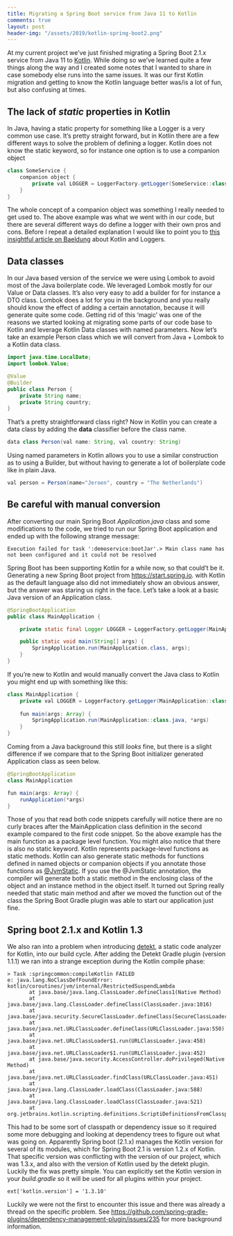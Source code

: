 ```yaml
---
title: Migrating a Spring Boot service from Java 11 to Kotlin
comments: true
layout: post
header-img: "/assets/2019/kotlin-spring-boot2.png"
---
```


At my current project we’ve just finished migrating a Spring Boot 2.1.x service from Java 11 to [Kotlin](https://kotlinlang.org/). While doing so we’ve learned quite a few things along the way and I created some notes that I wanted to share in case somebody else runs into the same issues. It was our first Kotlin migration and getting to know the Kotlin language better was/is a lot of fun, but also confusing at times.

## The lack of *static* properties in Kotlin

In Java, having a static property for something like a Logger is a very common use case. It’s pretty straight forward, but in Kotlin there are a few different ways to solve the problem of defining a logger. Kotlin does not know the static keyword, so for instance one option is to use a companion object

```java
class SomeService {
    companion object {
        private val LOGGER = LoggerFactory.getLogger(SomeService::class.java)
    }
}
```

The whole concept of a companion object was something I really needed to get used to. The above example was what we went with in our code, but there are several different ways do define a logger with their own pros and cons. Before I repeat a detailed explanation I would like to point you to [this insightful article on Baeldung](https://www.baeldung.com/kotlin-logging) about Kotlin and Loggers.

## Data classes

In our Java based version of the service we were using Lombok to avoid most of the Java boilerplate code. We leveraged Lombok mostly for our Value or Data classes. It’s also very easy to add a builder for for instance a DTO class.
Lombok does a lot for you in the background and you really should know the effect of adding a certain annotation, because it will generate quite some code. Getting rid of this ‘magic’ was one of the reasons we started looking at migrating some parts of our code base to Kotlin and leverage Kotlin Data classes with named parameters. Now let’s take an example Person class which we will convert from Java + Lombok to a Kotlin data class.

```java
import java.time.LocalDate;
import lombok.Value;

@Value
@Builder
public class Person {
    private String name;
    private String country;
}
```

That’s a pretty straightforward class right? Now in Kotlin you can create a data class by adding the **data** classifier before the class name.

```java
data class Person(val name: String, val country: String)
```

Using named parameters in Kotlin allows you to use a similar construction as to using a Builder, but without having to generate a lot of boilerplate code like in plain Java.

```java
val person = Person(name="Jeroen", country = "The Netherlands")
```

## Be careful with manual conversion

After converting our main Spring Boot *Application.java* class and some modifications to the code, we tried to run our Spring Boot application and ended up with the following strange message:

``` 
Execution failed for task ':demoservice:bootJar'.> Main class name has not been configured and it could not be resolved
```

Spring Boot has been supporting Kotlin for a while now, so that could’t be it. Generating a new Spring Boot project from https://start.spring.io. with Kotlin as the default language also did not immediately show an obvious answer, but the answer was staring us right in the face. Let’s take a look at a basic Java version of an Application class.

```java
@SpringBootApplication
public class MainApplication {

    private static final Logger LOGGER = LoggerFactory.getLogger(MainApplication.class);

    public static void main(String[] args) {
        SpringApplication.run(MainApplication.class, args);
    }
}
```

If you’re new to Kotlin and would manually convert the Java class to Kotlin you might end up with something like this:

```java
class MainApplication {
    private val LOGGER = LoggerFactory.getLogger(MainApplication::class.java)
    
    fun main(args: Array) {
        SpringApplication.run(MainApplication::class.java, *args)
    }
}
```

Coming from a Java background this still *looks* fine, but there is a slight difference if we compare that to the Spring Boot initializer generated Application class as seen below.

```java
@SpringBootApplication
class MainApplication

fun main(args: Array) {
	runApplication(*args)
}
```

Those of you that read both code snippets carefully will notice there are no curly braces after the MainApplication class definition in the second example compared to the first code snippet. So the above example has the main function as a package level function. You might also notice that there is also no static keyword. Kotlin represents package-level functions as static methods. Kotlin can also generate static methods for functions defined in named objects or companion objects if you annotate those functions as [@JvmStatic](https://kotlinlang.org/api/latest/jvm/stdlib/kotlin.jvm/-jvm-static/index.html). If you use the @JvmStatic annotation, the compiler will generate both a static method in the enclosing class of the object and an instance method in the object itself. It turned out Spring really needed that static main method and after we moved the function out of the class the Spring Boot Gradle plugin was able to start our application just fine.

## Spring boot 2.1.x and Kotlin 1.3
We also ran into a problem when introducing [detekt](https://arturbosch.github.io/detekt/), a static code analyzer for Kotlin, into our build cycle. After adding the Detekt Gradle plugin (version 1.1.1) we ran into a strange exception during the Kotlin compile phase:

```
> Task :springcommon:compileKotlin FAILED
e: java.lang.NoClassDefFoundError: kotlin/coroutines/jvm/internal/RestrictedSuspendLambda
       at java.base/java.lang.ClassLoader.defineClass1(Native Method)
       at java.base/java.lang.ClassLoader.defineClass(ClassLoader.java:1016)
       at java.base/java.security.SecureClassLoader.defineClass(SecureClassLoader.java:174)
       at java.base/java.net.URLClassLoader.defineClass(URLClassLoader.java:550)
       at java.base/java.net.URLClassLoader$1.run(URLClassLoader.java:458)
       at java.base/java.net.URLClassLoader$1.run(URLClassLoader.java:452)
       at java.base/java.security.AccessController.doPrivileged(Native Method)
       at java.base/java.net.URLClassLoader.findClass(URLClassLoader.java:451)
       at java.base/java.lang.ClassLoader.loadClass(ClassLoader.java:588)
       at java.base/java.lang.ClassLoader.loadClass(ClassLoader.java:521)
       at org.jetbrains.kotlin.scripting.definitions.ScriptiDefinitionsFromClasspathDiscoverySource
```

This had to be some sort of classpath or dependency issue so it required some more debugging and looking at dependency trees to figure out what was going on. Apparently Spring boot (2.1.x) manages the Kotlin version for several of its modules, which for Spring Boot 2.1 is version 1.2.x of Kotlin. That specific version was conflicting with the version of our project, which was 1.3.x, and also with the version of Kotlin used by the detekt plugin. Luckily the fix was pretty simple. You can explicitly set the Kotlin version in your *build.gradle* so it will be used for all plugins within your project.

```
ext['kotlin.version'] = '1.3.10'
```

Luckily we were not the first to encounter this issue and there was already a thread on the specific problem. See https://github.com/spring-gradle-plugins/dependency-management-plugin/issues/235 for more background information.